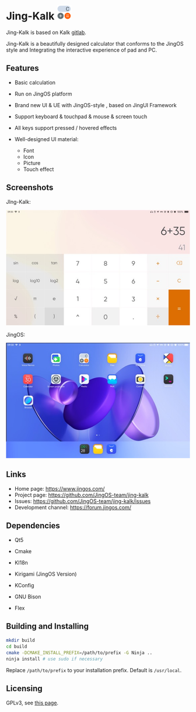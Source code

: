 # Jing-Kalk <img src="jcalculator.png" width="40"/>
Jing-Kalk is based on Kalk [gitlab](https://invent.kde.org/plasma-mobile/kalk).

Jing-Kalk is a beautifully designed calculator that conforms to the JingOS style and Integrating the interactive experience of pad and PC.




## Features
* Basic calculation

* Run on JingOS platform

* Brand new UI & UE with JingOS-style , based on JingUI Framework

* Support keyboard & touchpad & mouse & screen touch

* All keys support pressed / hovered effects

* Well-designed UI material:

  * Font
  * Icon
  * Picture
  * Touch effect
  

## Screenshots

JIng-Kalk:

![](./cal.jpeg)

JingOS:

![](./launcher.jpeg)

## Links
* Home page: https://www.jingos.com/
* Project page: https://github.com/JingOS-team/jing-kalk
* Issues: https://github.com/JingOS-team/jing-kalk/issues
* Development channel: https://forum.jingos.com/



## Dependencies

* Qt5 

* Cmake

* KI18n

* Kirigami (JingOS Version)

* KConfig

* GNU Bison

* Flex

  

## Building and Installing

```sh
mkdir build
cd build
cmake -DCMAKE_INSTALL_PREFIX=/path/to/prefix -G Ninja ..
ninja install # use sudo if necessary
```

Replace `/path/to/prefix` to your installation prefix.
Default is `/usr/local`.

## Licensing
GPLv3, see [this page](https://www.gnu.org/licenses/gpl-3.0.en.html).
